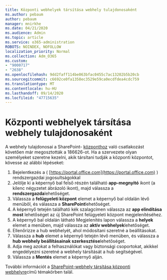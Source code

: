 ```yaml
---
title: Központi webhelyek társítása webhely tulajdonosaként
ms.author: pebaum
author: pebaum
manager: mnirkhe
ms.date: 04/21/2020
ms.audience: Admin
ms.topic: article
ms.service: o365-administration
ROBOTS: NOINDEX, NOFOLLOW
localization_priority: Normal
ms.collection: Adm_O365
ms.custom:
- "9000717"
- "2638"
ms.openlocfilehash: 9dd2faff114be063bfac0455c7ac13202b5b20cb
ms.sourcegitcommit: c6692ce0fa1358ec3529e59ca0ecdfdea4cdc759
ms.translationtype: MT
ms.contentlocale: hu-HU
ms.lasthandoff: 09/14/2020
ms.locfileid: "47715635"
---
```

# <a name="associate-hub-sites-as-site-owner"></a>Központi webhelyek társítása webhely tulajdonosaként

A webhely tulajdonosai a SharePoint- [központhoz](https://admin.microsoft.com/Adminportal/Home?source=applauncher#/MessageCenter?id=MC186626) való csatlakozást követően már megosztották a 186626-ot. Ha a szervezete olyan személyeket szeretne kezelni, akik társítani tudják a központi központot, kövesse az alábbi lépéseket: 

1. Bejelentkezés a ( [https://portal.office.com](https://portal.office.com) ) rendszergazdai jogosultságokkal
2. Jelölje ki a képernyő bal felső részén található **app-megnyitó** ikont (a kilenc négyzetet ábrázoló ikont), majd válassza a **rendszergazda**lehetőséget.
3. Válassza a **felügyeleti központ** elemet a képernyő bal oldalán lévő menüből, és válassza a **SharePoint**lehetőséget.
4. A képernyő tetején található kék szalagcímen válassza az **app elindítása most** lehetőséget az új SharePoint felügyeleti központ megjelenítéséhez.
5. A képernyő bal oldalán látható Megjelenítés lapon válassza a **helyek** elemet a menüben, majd válassza az **aktív webhelyek**lehetőséget.
6. Ellenőrizze a hub webhelyét, ahol módosítani szeretné a beállításokat.
7. Válassza a **hub** elemet a képernyő tetején lévő menüben, és válassza a **hub webhely beállításainak szerkesztése**lehetőséget.
8. Adja meg azokat a felhasználókat vagy biztonsági csoportokat, akikkel engedélyezni szeretné a webhely társítását a hub segítségével.
9. Válassza a **Mentés** elemet a képernyő alján.

További információt a [SharePoint-webhely társítása központi webhelyre](https://support.office.com/article/associate-a-sharepoint-site-with-a-hub-site-ae0009fd-af04-4d3d-917d-88edb43efc05)című témakörben talál. 